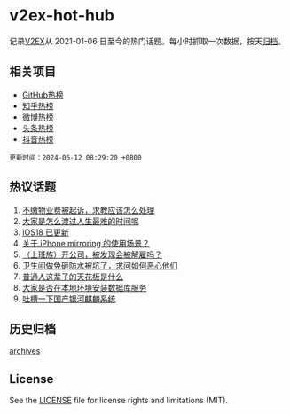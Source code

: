 # v2ex-hot-hub

 记录[V2EX](https://www.v2ex.com/)从 2021-01-06 日至今的热门话题。每小时抓取一次数据，按天[归档](archives)。
 
 ## 相关项目

- [GitHub热榜](https://github.com/it985/github-hot-hub)
- [知乎热榜](https://github.com/it985/zhihu-hot-hub)
- [微博热榜](https://github.com/it985/weibo-hot-hub)
- [头条热榜](https://github.com/it985/toutiao-hot-hub)
- [抖音热榜](https://github.com/it985/douyin-hot-hub)


 `更新时间：2024-06-12 08:29:20 +0800`

## 热议话题

1. [不缴物业费被起诉，求教应该怎么处理](https://www.v2ex.com/t/1048382)
1. [大家是怎么渡过人生最难的时间呢](https://www.v2ex.com/t/1048422)
1. [iOS18 已更新](https://www.v2ex.com/t/1048392)
1. [关于 iPhone mirroring 的使用场景？](https://www.v2ex.com/t/1048384)
1. [（上班族）开公司，被发现会被解雇吗？](https://www.v2ex.com/t/1048459)
1. [卫生间做免砸防水被坑了，求问如何恶心他们](https://www.v2ex.com/t/1048385)
1. [普通人这辈子的天花板是什么](https://www.v2ex.com/t/1048568)
1. [大家是否在本地环境安装数据库服务](https://www.v2ex.com/t/1048388)
1. [吐槽一下国产银河麒麟系统](https://www.v2ex.com/t/1048414)

## 历史归档

[archives](archives)

## License

See the [LICENSE](LICENSE) file for license rights and limitations (MIT).
